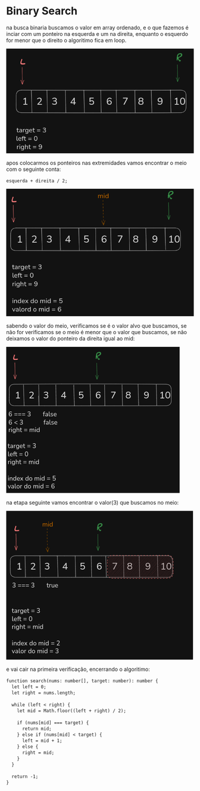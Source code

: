 # Binary Search

na busca binaria buscamos o valor em array ordenado, e o que fazemos é inciar com um ponteiro na esquerda e um na direita, enquanto o esquerdo for menor que o direito o algoritimo fica em loop.

![image.png](./images/image-0.png)

apos colocarmos os ponteiros nas extremidades vamos encontrar o meio com o seguinte conta:

```tsx
esquerda + direita / 2;
```

![image.png](./images/image-1.png)

sabendo o valor do meio, verificamos se é o valor alvo que buscamos, se não for verificamos se o meio é menor que o valor que buscamos, se não deixamos o valor do ponteiro da direita igual ao mid:

![image.png](./images/image-2.png)

na etapa seguinte vamos encontrar o valor(3) que buscamos no meio:

![image.png](./images/image-3.png)

e vai cair na primeira verificação, encerrando o algoritimo:

```tsx
function search(nums: number[], target: number): number {
  let left = 0;
  let right = nums.length;

  while (left < right) {
    let mid = Math.floor((left + right) / 2);

    if (nums[mid] === target) {
      return mid;
    } else if (nums[mid] < target) {
      left = mid + 1;
    } else {
      right = mid;
    }
  }

  return -1;
}
```
